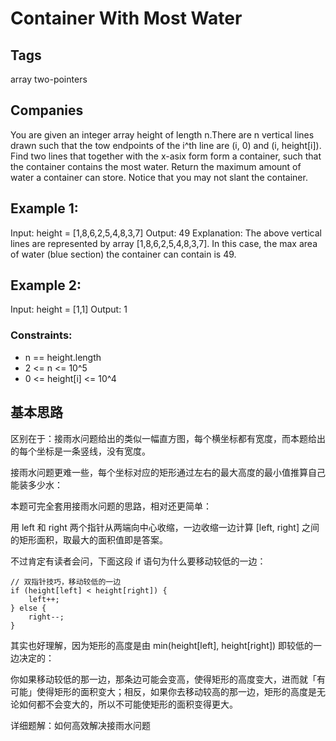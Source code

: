 # Container With Most Water

## Tags
array two-pointers

## Companies
You are given an integer array height of length n.There are n vertical lines drawn such that the tow endpoints of the i^th line are (i, 0) and (i, height[i]). 
Find two lines that together with the x-asix form form a container, such that the container contains the most water.
Return the maximum amount of water a container can store.
Notice that you may not slant the container.

 
## Example 1:

Input: height = [1,8,6,2,5,4,8,3,7]
Output: 49
Explanation: The above vertical lines are represented by array [1,8,6,2,5,4,8,3,7]. In this case, the max area of water (blue section) the container can contain is 49.

## Example 2:
Input: height = [1,1]
Output: 1

### Constraints:
- n == height.length
- 2 <= n <= 10^5
- 0 <= height[i] <= 10^4

## 基本思路
区别在于：接雨水问题给出的类似一幅直方图，每个横坐标都有宽度，而本题给出的每个坐标是一条竖线，没有宽度。

接雨水问题更难一些，每个坐标对应的矩形通过左右的最大高度的最小值推算自己能装多少水：

本题可完全套用接雨水问题的思路，相对还更简单：

用 left 和 right 两个指针从两端向中心收缩，一边收缩一边计算 [left, right] 之间的矩形面积，取最大的面积值即是答案。

不过肯定有读者会问，下面这段 if 语句为什么要移动较低的一边：

```
// 双指针技巧，移动较低的一边
if (height[left] < height[right]) {
    left++;
} else {
    right--;
}
```

其实也好理解，因为矩形的高度是由 min(height[left], height[right]) 即较低的一边决定的：

你如果移动较低的那一边，那条边可能会变高，使得矩形的高度变大，进而就「有可能」使得矩形的面积变大；相反，如果你去移动较高的那一边，矩形的高度是无论如何都不会变大的，所以不可能使矩形的面积变得更大。

详细题解：如何高效解决接雨水问题